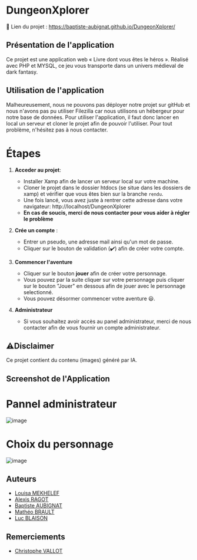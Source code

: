 # DungeonXplorer

:memo: Lien du projet : https://baptiste-aubignat.github.io/DungeonXplorer/

## Présentation de l'application

Ce projet est une application web « Livre dont vous êtes le héros ». Réalisé avec PHP et MYSQL, ce jeu vous transporte dans un univers médieval de dark fantasy.

## Utilisation de l'application

Malheureusement, nous ne pouvons pas déployer notre projet sur gitHub et nous n'avons pas pu utiliser Filezilla car nous utilisons un hébergeur pour notre base de données.
Pour utiliser l'application, il faut donc lancer en local un serveur et cloner le projet afin de pouvoir l'utiliser.
Pour tout problème, n'hésitez pas à nous contacter.

# Étapes
1. **Acceder au projet**:
   - Installer Xamp afin de lancer un serveur local sur votre machine.
   - Cloner le projet dans le dossier htdocs (se situe dans les dossiers de xamp) et vérifier que vous êtes bien sur la branche `rendu`.
   - Une fois lancé, vous avez juste à rentrer cette adresse dans votre navigateur: http://localhost/DungeonXplorer
   - **En cas de soucis, merci de nous contacter pour vous aider à régler le problème**
   
2. **Crée un compte** :
   - Entrer un pseudo, une adresse mail ainsi qu'un mot de passe.
   - Cliquer sur le bouton de validation (✔️) afin de créer votre compte.

3. **Commencer l'aventure**
   - Cliquer sur le bouton **jouer** afin de créer votre personnage.
   - Vous pouvez par la suite cliquer sur votre personnage puis cliquer sur le bouton "Jouer" en dessous afin de jouer avec le personnage selectionné.
   - Vous pouvez désormer commencer votre aventure 😃.

4. **Administrateur**
   - Si vous souhaitez avoir accès au panel administrateur, merci de nous contacter afin de vous fournir un compte administrateur.
   
## :warning:Disclaimer

Ce projet contient du contenu (images) généré par IA. 

## Screenshot de l'Application
# Pannel administrateur
![image](https://github.com/user-attachments/assets/a8faac74-5217-4ae6-948a-452933a5cb86)

# Choix du personnage
![image](https://github.com/user-attachments/assets/fe57012d-6664-4ae8-8532-5e2a613adfe3)

## Auteurs

- [Louisa MEKHELEF](https://github.com/LouMek)
- [Alexis RAGOT](https://github.com/Asriel6)
- [Baptiste AUBIGNAT](https://github.com/baptiste-aubignat)
- [Mathéo BRAULT](https://github.com/Idea1000)
- [Luc BLAISON](https://github.com/blaison160)

## Remerciements

- [Christophe VALLOT](https://github.com/princecorg)
